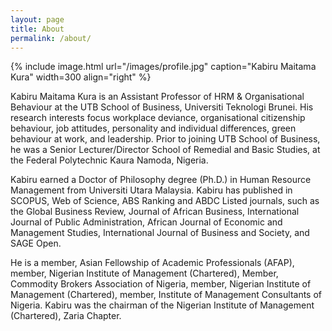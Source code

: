 ```yaml
---
layout: page
title: About
permalink: /about/
---
```


{% include image.html url="/images/profile.jpg" caption="Kabiru Maitama Kura" width=300 align="right" %}

<div class= "text-justify">

Kabiru Maitama Kura is an Assistant Professor of HRM & Organisational Behaviour at the UTB School of Business, Universiti Teknologi Brunei. His research interests focus workplace deviance, organisational citizenship behaviour, job attitudes, personality and individual differences, green behaviour at work, and leadership. Prior to joining UTB School of Business, he was a Senior Lecturer/Director School of Remedial and Basic Studies, at the Federal Polytechnic Kaura Namoda, Nigeria.

Kabiru earned a Doctor of Philosophy degree (Ph.D.) in Human Resource Management from Universiti Utara Malaysia. Kabiru has published in SCOPUS, Web of Science, ABS Ranking and ABDC Listed journals, such as the Global Business Review, Journal of African Business, International Journal of Public Administration, African Journal of Economic and Management Studies, International Journal of Business and Society, and SAGE Open.

He is a member, Asian Fellowship of Academic Professionals (AFAP), member, Nigerian Institute of Management (Chartered), Member, Commodity Brokers Association of Nigeria, member, Nigerian Institute of Management (Chartered), member, Institute of Management Consultants of Nigeria. Kabiru was the chairman of the Nigerian Institute of Management (Chartered), Zaria Chapter.

</div>
